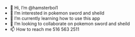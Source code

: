 - 👋 Hi, I’m @hamsterboi1
- 👀 I’m interested in pokemon sword and sheild
- 🌱 I’m currently learning how to use this app
- 💞️ I’m looking to collaborate on pokemon sword and sheild
- 📫 How to reach me 516 563 2511

<!---
hamsterboi1/hamsterboi1 is a ✨ special ✨ repository because its `README.md` (this file) appears on your GitHub profile.
You can click the Preview link to take a look at your changes.
--->
